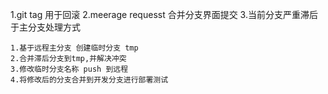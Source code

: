 1.git tag 用于回滚
2.meerage requesst 合并分支界面提交
3.当前分支严重滞后于主分支处理方式
```
1.基于远程主分支 创建临时分支 tmp
2.合并滞后分支到tmp,并解决冲突
3.修改临时分支名称 push 到远程
4.将修改后的分支合并到开发分支进行部署测试
```
